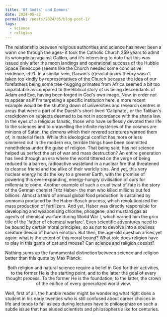 ```yaml
---
title: 'Of God(s) and Demons'
date: 2024-05-22
permalink: /posts/2024/05/blog-post-1/
tags:
  - science
  - religion
---
```


The relationship between religious authorities and science has never been a warm one through the ages- it took the Catholic Church 359 years to admit its wrongdoing against Galileo, and it's interesting to note that this was issued only after the moon landings and operational success of the Hubble Space Telescope (seems like the Church needed some conclusive evidence, eh?). In a similar vein, Darwin's (r)evolutionary theory wasn't taken too kindly by representatives of the Church because the idea of our forefathers being some tree-hugging primates from Africa seemed a bit too unpalatable as compared to the Biblical story of us being descendants of Adam and Eve, having been forged in God's own image. Now, in order not to appear as if I'm targeting a specific institution here, a more recent example would be the shutting down of universities and research centres in areas that were a part of the Daesh's short-lived 'Caliphate', or the Taliban's crackdown on subjects deemed to be not in accordance with the sharia law. In the eyes of a religious fanatic, those who have selflessly devoted their life to the sciences and to unravelling the infinite mysteries of the cosmos are minions of Satan, the *demons* which their revered scriptures warned them of, in material flesh. While this ideological conflict has more or less simmered out in the modern era, terrible things have been committed nonetheless under the guise of religion. That being said, has not science helped us perfect the art of war and mass destruction? An entire generation has lived through an era where the world tittered on the verge of being reduced to a barren, radioactive wasteland in a nuclear fire that threatened to cleanse friend and foe alike of their worldly sins. And yet, this very nuclear energy holds the key to a greener Earth, with the promise of powering this ever-expanding, energy-hungry civilisation of ours for millennia to come. Another example of such a cruel twist of fate is the story of the German chemist Fritz Haber-  the man who killed millions but fed billions. Almost a third of annual global food production is sustained by ammonia produced by the Haber-Bosch process, which revolutionized the mass production of fertilizers. And yet, Haber was directly responsible for developing and weaponising chlorine, phosgene, and mustard gas as agents of chemical warfare during World War I, which earned him the grim title of the 'father of chemical warfare'. Even scientific adventures need to be bound by certain moral principles, so as not to devolve into a soulless creature devoid of human emotion. But then, the age-old question arises yet again: what is the extent of this moral bound? What role does religion have to play in this game of cat and mouse? Can science and religion coexist? 


Nothing sums up the fundamental distinction between science and religion better than this quote by Max Planck:

<p style="text-align: center;">
    Both religion and natural science require a belief in God for their activities, to the former He is the starting point, and to the latter the goal of every thought process. To the former He is the foundation, to the latter, the crown of the edifice of every generalized world view.
</p>

Well, first of all, the humble reader might be wondering what right does a student in his early twenties who is still confused about career choices in life and tends to fall asleep during lectures have to philosophize on such a subtle issue that has eluded scientists and philosophers alike for centuries. 